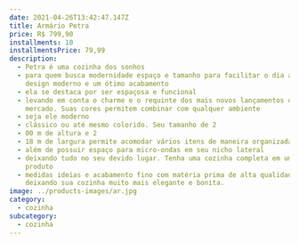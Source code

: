 ```yaml
---
date: 2021-04-26T13:42:47.147Z
title: Armário Petra
price: R$ 799,90
installments: 10
installmentsPrice: 79,99
description:
  - Petra é uma cozinha dos sonhos
  - para quem busca modernidade espaço e tamanho para facilitar o dia a dia. Com
    design moderno e um ótimo acabamento
  - ela se destaca por ser espaçosa e funcional
  - levando em conta o charme e o requinte dos mais novos lançamentos do
    mercado. Suas cores permitem combinar com qualquer ambiente
  - seja ele moderno
  - clássico ou até mesmo colorido. Seu tamanho de 2
  - 00 m de altura e 2
  - 18 m de largura permite acomodar vários itens de maneira organizada e melhor
  - além de possuir espaço para micro-ondas em seu nicho lateral
  - deixando tudo no seu devido lugar. Tenha uma cozinha completa em um só
    produto
  - medidas ideias e acabamento fino com matéria prima de alta qualidade
    deixando sua cozinha muito mais elegante e bonita.
image: ../products-images/ar.jpg
category:
  - cozinha
subcategory:
  - cozinha
---
```

